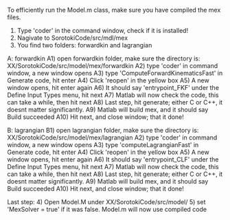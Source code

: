 To efficiently run the Model.m class, make sure you have compiled the mex files.

1) Type 'coder' in the command window, check if it is installed!
2) Nagivate to SorotokiCode/src/mdl/mex
3) You find two folders: forwardkin and lagrangian

A: forwardkin
A1) open forwardkin folder, make sure the directory is:
    XX/SorotokiCode/src/model/mex/forwardkin
A2) type 'coder' in command window, a new window opens
A3) type 'ComputeForwardKinematicsFast' in Generate code, hit enter
A4) Click 'reopen' in the yellow box
A5) A new window opens, hit enter again
A6) It should say 'entrypoint_FKF' under the Define Input Types menu, hit next
A7) Matlab will now check the code, this can take a while, then hit next
A8) Last step, hit generate; either C or C++, it doesnt matter significantly.
A9) Matlab will build mex, and it should say Build succeeded
A10) Hit next, and close window; that it done!

B: lagrangian
B1) open lagrangian folder, make sure the directory is:
    XX/SorotokiCode/src/model/mex/lagrangian
A2) type 'coder' in command window, a new window opens
A3) type 'computeLagrangianFast' in Generate code, hit enter
A4) Click 'reopen' in the yellow box
A5) A new window opens, hit enter again
A6) It should say 'entrypoint_CLF' under the Define Input Types menu, hit next
A7) Matlab will now check the code, this can take a while, then hit next
A8) Last step, hit generate; either C or C++, it doesnt matter significantly.
A9) Matlab will build mex, and it should say Build succeeded
A10) Hit next, and close window; that it done!

Last step:
4) Open Model.M under XX/SorotokiCode/src/model/
5) set 'MexSolver = true' if it was false. Model.m will now use compiled code
